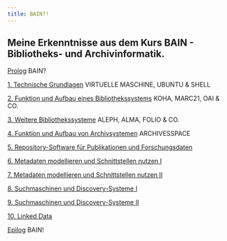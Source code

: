 ```yaml
---
title: BAIN?!
---
```


## Meine Erkenntnisse aus dem Kurs **BAIN - Bibliotheks- und Archivinformatik**.

<a href="https://kkbuhler.github.io/BAIN/2020/09/10/prolog.html">Prolog</a> BAIN?

<a href="https://kkbuhler.github.io/BAIN/2020/09/10/tag1.html">1. Technische Grundlagen</a> VIRTUELLE MASCHINE, UBUNTU & SHELL

<a href="https://kkbuhler.github.io/BAIN/2020/09/25/tag2.html">2. Funktion und Aufbau eines Bibliothekssystems</a> KOHA, MARC21, OAI & CO.

<a href="https://kkbuhler.github.io/BAIN/2020/10/02/tag3.html">3. Weitere Bibliothekssysteme</a> ALEPH, ALMA, FOLIO & CO.

<a href="https://kkbuhler.github.io/BAIN/2020/10/09/tag4.html">4. Funktion und Aufbau von Archivsystemen</a> ARCHIVESSPACE

<a href="https://kkbuhler.github.io/BAIN/2020/10/16/tag5.html">5. Repository-Software für Publikationen und Forschungsdaten</a>

<a href="https://kkbuhler.github.io/BAIN/2020/10/30/tag6.html">6. Metadaten modellieren und Schnittstellen nutzen I</a>

<a href="https://kkbuhler.github.io/BAIN/2020/11/20/tag7.html">7. Metadaten modellieren und Schnittstellen nutzen II</a>

<a href="https://kkbuhler.github.io/BAIN/2020/11/27/tag8.html">8. Suchmaschinen und Discovery-Systeme I</a>

<a href="https://kkbuhler.github.io/BAIN/2020/12/11/tag9.html">9. Suchmaschinen und Discovery-Systeme II</a>

<a href="https://kkbuhler.github.io/BAIN/2020/12/18/tag10.html">10. Linked Data</a>

<a href="https://kkbuhler.github.io/BAIN/2020/12/19/epilog.html">Epilog</a> BAIN!
